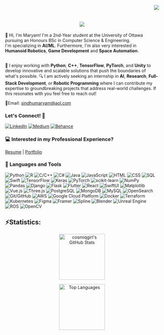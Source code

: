 <!-- Name: Maryam Sindhu -->
<!-- Date: 19-06-2024 --> 
<!-- Tech Used: HTML (Language), MarkDown (Language) --> 

<!-- Header with Swapping and Typing Text -->
<!-- Visitor badge with inline CSS -->
<div align="right">
    <a href="https://visitcount.itsvg.in">
        <img src="https://visitcount.itsvg.in/api?id=CosmicGirl-m&label=Profile%20Views&color=12&icon=0&pretty=true" />
        <br/>
    </a>

<!-- Interactive Intro -->
<h1 align="center">
    <img src="https://readme-typing-svg.herokuapp.com/?font=Righteous&size=35&center=true&vCenter=true&width=500&height=70&duration=4000&lines=Hi+There!+I'm+Maryam+✦;+Welcome+to+my+GitHub.;&color=000000" />
</h1>

<!-- A little about me section --> 
<div align="left">
👋 Hi, I'm Maryam! I'm a 2nd-Year student at the University of Ottawa pursuing an Honours BSc in Computer Science & Engineering. <br>  I'm specializing in <strong>AI/ML</strong>. Furthermore, I'm also very interested in <strong>Humanoid Robotics</strong>, <strong>Game Development</strong> and <strong>Space Automation</strong>. 
    
<br>🚀 I enjoy working with **Python**, **C++**, **TensorFlow**, **PyTorch**, and **Unity** to develop innovative and scalable solutions that push the boundaries of what's possible. 
🔍 I am actively seeking an internship in **AI**, **Research**, **Full-Stack Development**, or **Robotic Programming** where I can contribute my expertise to groundbreaking projects that address real-world challenges. If this resonates with you feel free to reach out!

📧Email: sindhumaryam@aol.com

### **Let's Connect! 🤝**<br/>
[![LinkedIn](https://img.shields.io/badge/LinkedIn-0077B5?style=flat&logo=linkedin&logoColor=white)](https://www.linkedin.com/in/maryamsindhu/)
[![Medium](https://img.shields.io/badge/Medium-12100E?style=flat&logo=medium&logoColor=white)](https://medium.com/@mrym_)
[![Behance](https://img.shields.io/badge/Behance-1769FF?style=flat&logo=behance&logoColor=white)](https://www.behance.net/maryamsindhu)

<h3>
    💻 Interested in my Professional Experience?
</h3>

[Resume](Resume-in-progress) | [Portfolio](Portfolio-in-progress)

### 🧰 Languages and Tools
![Python](https://img.shields.io/badge/Python-%233776AB?style=flat-square&logo=python&logoColor=white)
![R](https://img.shields.io/badge/R-%23276DC3?style=flat-square&logo=r&logoColor=white)
![C/C++](https://img.shields.io/badge/C%2FC%2B%2B-%2300599C?style=flat-square&logo=c%2B%2B&logoColor=white)
![C#](https://img.shields.io/badge/C%23-%23239120?style=flat-square&logo=c-sharp&logoColor=white)
![Java](https://img.shields.io/badge/Java-%23ED8B00?style=flat-square&logo=java&logoColor=white)
![JavaScript](https://img.shields.io/badge/JavaScript-%23F7DF1E?style=flat-square&logo=javascript&logoColor=black)
![HTML](https://img.shields.io/badge/HTML5-%23E34F26?style=flat-square&logo=html5&logoColor=white)
![CSS](https://img.shields.io/badge/CSS3-%231572B6?style=flat-square&logo=css3&logoColor=white)
![SQL](https://img.shields.io/badge/SQL-%230074E4?style=flat-square&logo=amazon-dynamodb&logoColor=white)
![Swift](https://img.shields.io/badge/Swift-%23FA7343?style=flat-square&logo=swift&logoColor=white)
![TensorFlow](https://img.shields.io/badge/TensorFlow-%23FF6F00?style=flat-square&logo=tensorflow&logoColor=white)
![Keras](https://img.shields.io/badge/Keras-%23D00000?style=flat-square&logo=keras&logoColor=white)
![PyTorch](https://img.shields.io/badge/PyTorch-%23EE4C2C?style=flat-square&logo=pytorch&logoColor=white)
![scikit-learn](https://img.shields.io/badge/scikit--learn-%234EA94B?style=flat-square&logo=scikit-learn&logoColor=white)
![NumPy](https://img.shields.io/badge/NumPy-%23013243?style=flat-square&logo=numpy&logoColor=white)
![Pandas](https://img.shields.io/badge/pandas-%23150458?style=flat-square&logo=pandas&logoColor=white)
![Django](https://img.shields.io/badge/Django-%23092E20?style=flat-square&logo=django&logoColor=white)
![Flask](https://img.shields.io/badge/Flask-%23000?style=flat-square&logo=flask&logoColor=white)
![Flutter](https://img.shields.io/badge/Flutter-%2302569B?style=flat-square&logo=flutter&logoColor=white)
![React](https://img.shields.io/badge/React-%2361DAFB?style=flat-square&logo=react&logoColor=white)
![SwiftUI](https://img.shields.io/badge/SwiftUI-%2376D275?style=flat-square&logo=swift&logoColor=white)
![Matplotlib](https://img.shields.io/badge/Matplotlib-%23000000?style=flat-square&logo=matplotlib&logoColor=%23F37626)
![Vue.js](https://img.shields.io/badge/Vue.js-%234FC08D?style=flat-square&logo=vue.js&logoColor=white)
![Three.js](https://img.shields.io/badge/Three.js-%23000000?style=flat-square&logo=three.js&logoColor=white)
![PostgreSQL](https://img.shields.io/badge/PostgreSQL-%23336791?style=flat-square&logo=postgresql&logoColor=white)
![MongoDB](https://img.shields.io/badge/MongoDB-%234EA94B?style=flat-square&logo=mongodb&logoColor=white)
![MySQL](https://img.shields.io/badge/MySQL-%234479A1?style=flat-square&logo=mysql&logoColor=white)
![OpenSearch](https://img.shields.io/badge/OpenSearch-%23016B9E?style=flat-square&logo=elasticsearch&logoColor=white)
![Git/GitHub](https://img.shields.io/badge/Git%2FGitHub-%23181717?style=flat-square&logo=github)
![AWS](https://img.shields.io/badge/AWS-%23232F3E?style=flat-square&logo=amazonaws&logoColor=white)
![Google Cloud Platform](https://img.shields.io/badge/Google%20Cloud-%234285F4?style=flat-square&logo=google-cloud&logoColor=white)
![Docker](https://img.shields.io/badge/Docker-%232496ED?style=flat-square&logo=docker&logoColor=white)
![Terraform](https://img.shields.io/badge/Terraform-%235835CC?style=flat-square&logo=terraform&logoColor=white)
![Kubernetes](https://img.shields.io/badge/Kubernetes-%23326CE5?style=flat-square&logo=kubernetes&logoColor=white)
![Figma](https://img.shields.io/badge/Figma-%23F24E1E?style=flat-square&logo=figma&logoColor=white)
![Framer](https://img.shields.io/badge/Framer-%2387CFED?style=flat-square&logo=framer&logoColor=white)
![Spline](https://img.shields.io/badge/Spline-%237E4AE8?style=flat-square)
![Blender](https://img.shields.io/badge/Blender-%23F5792A?style=flat-square&logo=blender&logoColor=white)
![Unreal Engine](https://img.shields.io/badge/Unreal%20Engine-%23313131?style=flat-square&logo=unreal-engine&logoColor=white)
![ROS](https://img.shields.io/badge/ROS-%23409FFF?style=flat-square&logo=ros&logoColor=white)
![OpenCV](https://img.shields.io/badge/OpenCV-%235C3EE8?style=flat-square&logo=opencv&logoColor=white)

## ⚡Statistics: 
<div align="center">
  <!-- GitHub Stats -->
  <img 
    src="https://github-readme-stats.vercel.app/api?username=cosmiqgirl&show_icons=true&title_color=000000&icon_color=ff69b4&text_color=000000&bg_color=ffffff&hide_border=false" 
    alt="cosmiqgirl's GitHub Stats" 
    height="150" 
  />
  
  <!-- Top Languages -->
  <img 
    src="https://github-readme-stats.vercel.app/api/top-langs/?username=cosmiqgirl&layout=compact&title_color=000000&text_color=000000&bg_color=ffffff&hide_border=false" 
    alt="Top Languages" 
    height="150" 
  />
</div>



